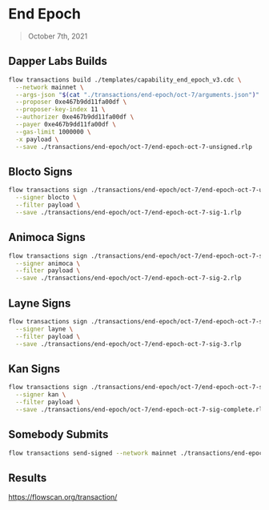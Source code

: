 # End Epoch
> October 7th, 2021

## Dapper Labs Builds

```sh
flow transactions build ./templates/capability_end_epoch_v3.cdc \
  --network mainnet \
  --args-json "$(cat "./transactions/end-epoch/oct-7/arguments.json")" \
  --proposer 0xe467b9dd11fa00df \
  --proposer-key-index 11 \
  --authorizer 0xe467b9dd11fa00df \
  --payer 0xe467b9dd11fa00df \
  --gas-limit 1000000 \
  -x payload \
  --save ./transactions/end-epoch/oct-7/end-epoch-oct-7-unsigned.rlp
```

## Blocto Signs

```sh
flow transactions sign ./transactions/end-epoch/oct-7/end-epoch-oct-7-unsigned.rlp \
  --signer blocto \
  --filter payload \
  --save ./transactions/end-epoch/oct-7/end-epoch-oct-7-sig-1.rlp
```

## Animoca Signs

```sh
flow transactions sign ./transactions/end-epoch/oct-7/end-epoch-oct-7-sig-1.rlp \
  --signer animoca \
  --filter payload \
  --save ./transactions/end-epoch/oct-7/end-epoch-oct-7-sig-2.rlp
```

## Layne Signs

```sh
flow transactions sign ./transactions/end-epoch/oct-7/end-epoch-oct-7-sig-2.rlp \
  --signer layne \
  --filter payload \
  --save ./transactions/end-epoch/oct-7/end-epoch-oct-7-sig-3.rlp
```

## Kan Signs

```sh
flow transactions sign ./transactions/end-epoch/oct-7/end-epoch-oct-7-sig-3.rlp \
  --signer kan \
  --filter payload \
  --save ./transactions/end-epoch/oct-7/end-epoch-oct-7-sig-complete.rlp
```

## Somebody Submits

```sh
flow transactions send-signed --network mainnet ./transactions/end-epoch/oct-7/end-epoch-oct-7-sig-complete.rlp
```

## Results

https://flowscan.org/transaction/
